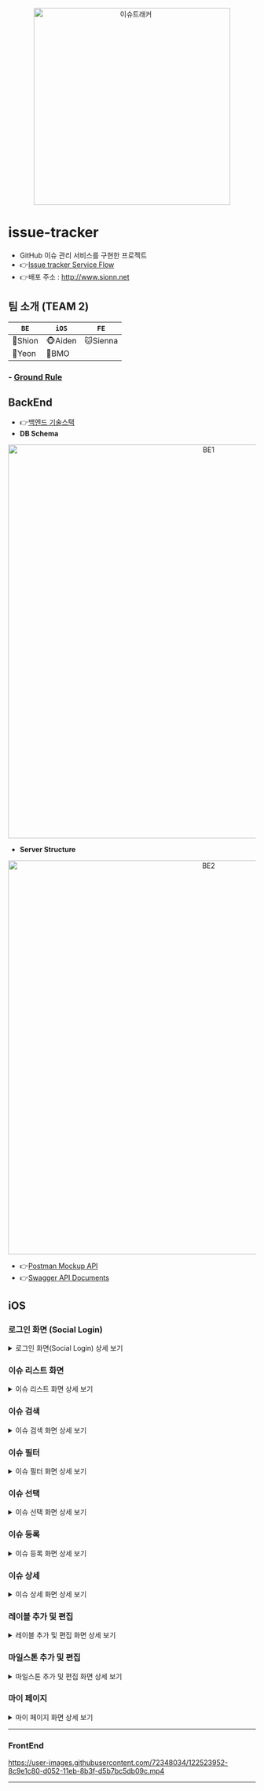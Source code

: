 

<p align="center">
<img width="400" alt="이슈트래커" src="https://user-images.githubusercontent.com/45817559/128732226-9c57e53a-5592-490d-84c0-a6e70dd7146e.png">
</p>

# issue-tracker 

- GitHub 이슈 관리 서비스를 구현한 프로젝트 
- 👉[Issue tracker Service Flow](https://github.com/Sonjh1306/issue-tracker/wiki/%5BBE%5D-Issue-tracker-Service-Flow)
- 👉배포 주소 : http://www.sionn.net

## 팀 소개 (TEAM 2)

|`BE`|`iOS`|`FE`|
|---|---|---|
|🐯Shion|🐵Aiden|🐱Sienna
|🐰Yeon|🐷BMO|

### - [Ground Rule](https://github.com/Sonjh1306/issue-tracker/wiki)



## BackEnd
- 👉[백엔드 기술스택](https://github.com/Sonjh1306/issue-tracker/wiki/%EB%B0%B1%EC%97%94%EB%93%9C-%EA%B8%B0%EC%88%A0%EC%8A%A4%ED%83%9D)
- **DB Schema**

<p align="center">
<img width="800" alt="BE1" src="https://user-images.githubusercontent.com/46085281/122386485-e5b17600-cfa8-11eb-8469-0f46b21ffd0a.png">
</p>

- **Server Structure**
 
<p align="center">
<img width="800" alt="BE2" src="https://i.imgur.com/801OpXj.png">
</p>
 
- 👉[Postman Mockup API](https://documenter.getpostman.com/view/15041629/TzeWHTpw)
- 👉[Swagger API Documents](http://www.sionn.net/swagger-ui.html#/)


## iOS 

### 로그인 화면 (Social Login)

<details>
 <summary>로그인 화면(Social Login) 상세 보기</summary>
<div markdown="로그인 화면">

|<img src="https://user-images.githubusercontent.com/45817559/128681767-abb7706c-6975-424f-b0a1-3688622c8eb6.png" width="270">|<img src="https://user-images.githubusercontent.com/45817559/128678641-bca1b39f-9cd6-4597-a486-428bdd8e28a5.gif" width="300">|
|:---:|:---:|
|**Login 화면**|**Login 동작 화면**|

- 소셜 로그인 구현(GitHub, Google, Kakao, Naver)
- 하단 TabBar에 유저의 Profile Image 적용

</div>
</details>

### 이슈 리스트 화면

<details>
<summary>이슈 리스트 화면 상세 보기</summary>
<div markdown="이슈리스트 화면">

|<img src="https://user-images.githubusercontent.com/45817559/128685346-0fd59263-f54c-40b0-a522-29ca31fcaf14.png" width="270">|<img src="https://user-images.githubusercontent.com/45817559/128685910-dc9e4b1b-25e4-46d9-a5b3-ddac9bca7835.png" width="270">|<img src="https://user-images.githubusercontent.com/45817559/128685382-e85cdd87-7794-4a22-91d7-3ea349db9e0b.png" width="270">|
|:---:|:---:|:---:|
|**이슈 리스트**|**이슈 동적 셀**|**이슈 스와이프**|

- 로그인시 최초 화면에는 전체 열린 이슈 출력
- 각 이슈 내용, 레이블 갯수 및 크기, 마일스톤 유무에 따라 동적 크기 할당
- 스와이프 기능을 통해 이슈 삭제 및 닫기 구현

</div>
</details>
 
### 이슈 검색

<details>
<summary>이슈 검색 화면 상세 보기</summary>
<div markdown="이슈검색 화면">

|<img src="https://user-images.githubusercontent.com/45817559/128687848-8aaea72c-d9a8-41fc-90e2-f5ab83784788.png" width="270">|<img src="https://user-images.githubusercontent.com/45817559/128686809-b9ae4132-26d5-47a7-aa9c-eae570e5dc66.gif" width="300">|
|:---:|:---:|
|**이슈 검색**|**이슈 검색 동작 화면**|

- 검색 기능을 통해 이슈 필터링

</div>
</details>
 
### 이슈 필터

<details>
<summary>이슈 필터 화면 상세 보기</summary>
<div markdown="이슈필터 화면">

|<img src="https://user-images.githubusercontent.com/45817559/128688758-8d41156a-185f-4604-a84c-feaf6d6293c2.png" width="270">|<img src="https://user-images.githubusercontent.com/45817559/128688857-fae54a4c-6f27-40c7-be22-113235995367.gif" width="300">|
|:---:|:---:|
|**이슈 필터**|**이슈 필터 동작 화면**|

- 상단의 필터 버튼을 통해 필터 화면 출력
- 이슈 필터 기능 (각 섹션별로 1개)
- `이슈 상태`, `사용자 관련 이슈`, `작성자`, `레이블`, `마일스톤` 섹션 존재

</div>
</details>
 
### 이슈 선택

<details>
<summary>이슈 선택 화면 상세 보기</summary>
<div markdown="이슈선택 화면">
 
|<img src="https://user-images.githubusercontent.com/45817559/128711112-b1b75efc-daea-4c59-9f08-597e7ca92074.png" width="270">|<img src="https://user-images.githubusercontent.com/45817559/128711136-3cd532ea-d0f3-4ed4-93e5-8548d024dc21.png" width="270">|<img src="https://user-images.githubusercontent.com/45817559/128711146-0e643c3b-1cc4-4b8b-8532-fb571d48c9ea.gif" width="300">|
|:---:|:---:|:---:|
|**이슈 개별 선택**|**이슈 전체 선택**|**이슈 선택 동작 화면**|

- 상단의 선택 버튼을 통해 선택 화면 출력
- 이슈 선택(개별 선택, 전체 선택)을 통해 닫기 기능 구현

</div>
</details>
 
### 이슈 등록

<details>
<summary>이슈 등록 화면 상세 보기</summary>
<div markdown="이슈등록 화면">

|<img src="https://user-images.githubusercontent.com/45817559/128715374-8c02ab63-a32e-4eaa-830e-2dc7fe2e3849.png" width="270">|<img src="https://user-images.githubusercontent.com/45817559/128712789-fe27bd7d-8a05-4fd6-8725-0ae17765e2b4.gif" width="300">|
|:---:|:---:|
|**이슈 등록**|**이슈 등록 동작 화면**|

- 새로운 이슈 등록(제목, 코멘트, 레이블, 마일스톤, 담당자)
- 제목 및 코멘트 입력시 저장 버튼 활성화
- 마크다운 문법 형식으로 미리보기 구현
- 화면을 길게 눌러 사진 등록 가능

</div>
</details>
 
### 이슈 상세

<details>
<summary>이슈 상세 화면 상세 보기</summary>
<div markdown="이슈상세 화면">

|<img src="https://user-images.githubusercontent.com/45817559/128722331-4fe978af-4d8e-414a-8336-2850f54c1d77.png" width="270">|<img src="https://user-images.githubusercontent.com/45817559/128720422-08978573-be36-449d-9150-fbdea19b0327.gif" width="300">|
|:---:|:---:|
|**이슈 상세**|**코멘트 등록 동작 화면**|

|<img src="https://user-images.githubusercontent.com/45817559/128724164-b0639317-e101-4a80-a653-4f8ecc4d05ac.png" width="270">|<img src="https://user-images.githubusercontent.com/45817559/128724563-8db53554-352f-4d90-80e4-8b6554ff2f30.gif" width="300">|
|:---:|:---:|
|**이슈 편집**|**이슈 편집 동작 화면**|

|<img src="https://user-images.githubusercontent.com/45817559/128724789-4092dfa2-719e-4acd-8174-59af59af8c0b.png" width="270">|<img src="https://user-images.githubusercontent.com/45817559/128725184-c6816eed-b7ad-401f-950c-5b07daa76ad1.gif" width="300">|
|:---:|:---:|
|**코멘트 이모지**|**이모지 등록 동작 화면**|

|<img src="https://user-images.githubusercontent.com/45817559/128725321-3bed1bc9-f9d9-4e73-84a5-adcc173030d9.png" width="270">|<img src="https://user-images.githubusercontent.com/45817559/128725654-f7f24247-6edc-4b65-a774-ba8da37d3054.gif" width="300">|
|:---:|:---:|
|**코멘트 수정 및 삭제**|**코멘트 수정 및 삭제 동작 화면**|

</div>
</details>
 
### 레이블 추가 및 편집

<details>
<summary>레이블 추가 및 편집 화면 상세 보기</summary>
<div markdown="레이블 화면">

|<img src="https://user-images.githubusercontent.com/45817559/128727268-b33f19fc-85f1-4e91-b85f-25a3a0948826.png" width="270">|<img src="https://user-images.githubusercontent.com/45817559/128727302-b3ff45a7-0470-4618-927b-2c77d7c31be8.png" width="270">|<img src="https://user-images.githubusercontent.com/45817559/128726729-d8943742-839d-4ff1-8d4d-e9e4eef06c86.gif" width="300">|
|:---:|:---:|:---:|
|**레이블 리스트**|**레이블 추가 및 편집 화면**|**레이블 편집 동작 화면**|

- 스와이프를 통해 해당 레이블 편집, 삭제
- 배경색 지정시 포맷을 준수하도록 구현

</div>
</details>
 
### 마일스톤 추가 및 편집

<details>
<summary>마일스톤 추가 및 편집 화면 상세 보기</summary>
<div markdown="마일스톤 화면">

|<img src="https://user-images.githubusercontent.com/45817559/128728832-acc9f410-a7bd-4ffc-a760-036335bd0284.png" width="270">|<img src="https://user-images.githubusercontent.com/45817559/128728861-7b9055c7-22a8-4651-97b5-f2e6d59042de.png" width="270">|<img src="https://user-images.githubusercontent.com/45817559/128728233-34a1069b-8de3-4093-903a-56b8657d0d9b.gif" width="300">|
|:---:|:---:|:---:|
|**마일스톤 리스트**|**마일스톤 추가 및 편집 화면**|**마일스톤 편집 동작 화면**|

- 스와이프를 통해 해당 마일스톤 편집, 삭제
- 완료일 지정시 포맷을 준수하도록 구현

</div>
</details> 

### 마이 페이지

<details>
<summary>마이 페이지 화면 상세 보기</summary>
<div markdown="마이페이지 화면">

|<img src="https://user-images.githubusercontent.com/45817559/128729737-274ef1a9-3784-4232-ab03-c2e8560e3107.png" width="270">|<img src="https://user-images.githubusercontent.com/45817559/128729494-c3b7722b-aaee-405c-b0d5-33967eb96c42.gif" width="300">|
|:---:|:---:|
|**마이 페이지**|**로그아웃 동작 화면**|

- 현재 로그인한 OAuthResource 확인 가능
- 내가 작성한 이슈 갯수 확인 가능
- 로그아웃 구현

</div>
</details>


---

### FrontEnd

https://user-images.githubusercontent.com/72348034/122523952-8c9e1c80-d052-11eb-8b3f-d5b7bc5db09c.mp4

---
